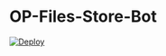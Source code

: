 # OP-Files-Store-Bot


[![Deploy](https://www.herokucdn.com/deploy/button.svg)](https://heroku.com/deploy?template=https://github.com/AoMercer/OP-Files-Store-Bot)

